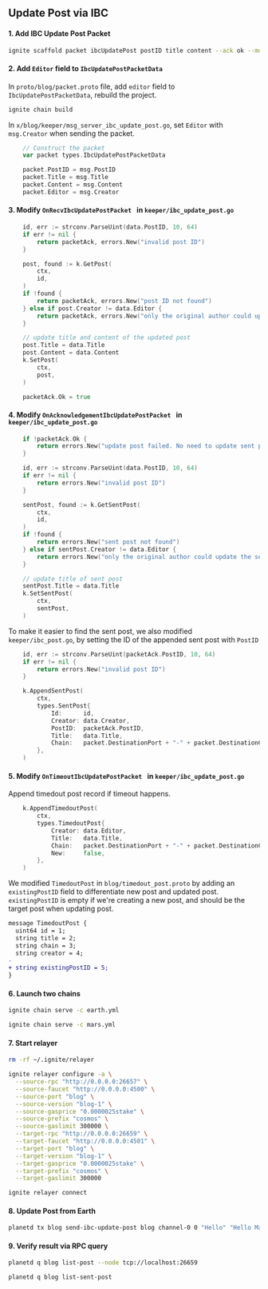 ## Update Post via IBC


#### 1. Add IBC Update Post Packet

```bash
ignite scaffold packet ibcUpdatePost postID title content --ack ok --module blog
```

#### 2. Add `Editor` field to `IbcUpdatePostPacketData`

In `proto/blog/packet.proto` file, add `editor` field to `IbcUpdatePostPacketData`, rebuild the project. 

```bash
ignite chain build
```

In `x/blog/keeper/msg_server_ibc_update_post.go`, set `Editor` with `msg.Creator` when sending the packet.

```go
	// Construct the packet
	var packet types.IbcUpdatePostPacketData

	packet.PostID = msg.PostID
	packet.Title = msg.Title
	packet.Content = msg.Content
	packet.Editor = msg.Creator
```

#### 3. Modify `OnRecvIbcUpdatePostPacket ` in `keeper/ibc_update_post.go`

```go
    id, err := strconv.ParseUint(data.PostID, 10, 64)
    if err != nil {
        return packetAck, errors.New("invalid post ID")
    }

    post, found := k.GetPost(
        ctx,
        id,
    )
    if !found {
        return packetAck, errors.New("post ID not found")
    } else if post.Creator != data.Editor {
        return packetAck, errors.New("only the original author could update the post")
    }

    // update title and content of the updated post
    post.Title = data.Title
    post.Content = data.Content
    k.SetPost(
        ctx,
        post,
    )

    packetAck.Ok = true
```

#### 4. Modify `OnAcknowledgementIbcUpdatePostPacket ` in `keeper/ibc_update_post.go`

```go
    if !packetAck.Ok {
        return errors.New("update post failed. No need to update sent post")
    }

    id, err := strconv.ParseUint(data.PostID, 10, 64)
    if err != nil {
        return errors.New("invalid post ID")
    }

    sentPost, found := k.GetSentPost(
        ctx,
        id,
    )
    if !found {
        return errors.New("sent post not found")
    } else if sentPost.Creator != data.Editor {
        return errors.New("only the original author could update the sent post")
    }

    // update title of sent post
    sentPost.Title = data.Title
    k.SetSentPost(
        ctx,
        sentPost,
    )
```

To make it easier to find the sent post, we also modified `keeper/ibc_post.go`, by setting the ID of the appended sent post with `PostID`

```go
    id, err := strconv.ParseUint(packetAck.PostID, 10, 64)
    if err != nil {
        return errors.New("invalid post ID")
    }

    k.AppendSentPost(
        ctx,
        types.SentPost{
            Id:      id,
            Creator: data.Creator,
            PostID:  packetAck.PostID,
            Title:   data.Title,
            Chain:   packet.DestinationPort + "-" + packet.DestinationChannel,
        },
    )
```

#### 5. Modify `OnTimeoutIbcUpdatePostPacket ` in `keeper/ibc_update_post.go`

Append timedout post record if timeout happens.

```go
	k.AppendTimedoutPost(
		ctx,
		types.TimedoutPost{
			Creator: data.Editor,
			Title:   data.Title,
			Chain:   packet.DestinationPort + "-" + packet.DestinationChannel,
			New:     false,
		},
	)
```

We modified `TimedoutPost` in `blog/timedout_post.proto` by adding an `existingPostID` field to differentiate new post and updated post. `existingPostID` is empty if we're creating a new post, and should be the target post when updating post. 

```diff
message TimedoutPost {
  uint64 id = 1;
  string title = 2; 
  string chain = 3; 
  string creator = 4; 
-
+ string existingPostID = 5;
}
```

#### 6. Launch two chains

```bash
ignite chain serve -c earth.yml

ignite chain serve -c mars.yml
```

#### 7. Start relayer

```bash
rm -rf ~/.ignite/relayer

ignite relayer configure -a \
  --source-rpc "http://0.0.0.0:26657" \
  --source-faucet "http://0.0.0.0:4500" \
  --source-port "blog" \
  --source-version "blog-1" \
  --source-gasprice "0.0000025stake" \
  --source-prefix "cosmos" \
  --source-gaslimit 300000 \
  --target-rpc "http://0.0.0.0:26659" \
  --target-faucet "http://0.0.0.0:4501" \
  --target-port "blog" \
  --target-version "blog-1" \
  --target-gasprice "0.0000025stake" \
  --target-prefix "cosmos" \
  --target-gaslimit 300000

ignite relayer connect
```

#### 8. Update Post from Earth

```bash
planetd tx blog send-ibc-update-post blog channel-0 0 "Hello" "Hello Mars, I'm Alice from Earth" --from alice --chain-id earth --home ~/.earth
```

#### 9. Verify result via RPC query

```bash
planetd q blog list-post --node tcp://localhost:26659

planetd q blog list-sent-post
```
